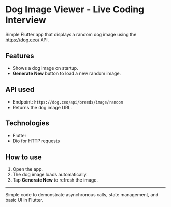 # Dog Image Viewer - Live Coding Interview

Simple Flutter app that displays a random dog image using the https://dog.ceo/ API.

## Features

- Shows a dog image on startup.
- **Generate New** button to load a new random image.

## API used

- Endpoint: `https://dog.ceo/api/breeds/image/random`
- Returns the dog image URL.

## Technologies

- Flutter
- Dio for HTTP requests

## How to use

1. Open the app.
2. The dog image loads automatically.
3. Tap **Generate New** to refresh the image.

---

Simple code to demonstrate asynchronous calls, state management, and basic UI in Flutter.
